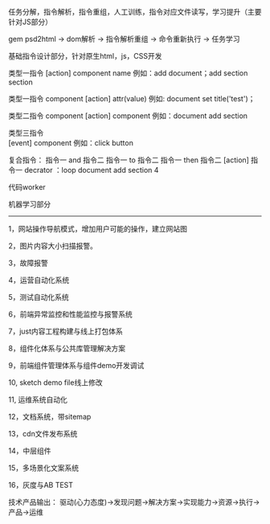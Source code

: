 任务分解，指令解析，指令重组，人工训练，指令对应文件读写，学习提升（主要针对JS部分）

gem psd2html -> dom解析 -> 指令解析重组 -> 命令重新执行 -> 任务学习

基础指令设计部分，针对原生html，js，CSS开发

类型一指令
[action] component name
例如：add document；add section section

类型一指令
component  [action] attr(value)
例如:  document set title('test')；

类型二指令
component [action] component
例如：document add section

类型三指令  
[event] component
例如：click button

复合指令：
指令一 and 指令二
指令一 to 指令二
指令一 then 指令二
[action] 指令一 decrator ：loop document add section 4

代码worker

机器学习部分

--------------
1，网站操作导航模式，增加用户可能的操作，建立网站图

2，图片内容大小扫描报警。

3，故障报警

4，运营自动化系统

5，测试自动化系统

6，前端异常监控和性能监控与报警系统

7，just内容工程构建与线上打包体系

8，组件化体系与公共库管理解决方案

9，前端组件管理体系与组件demo开发调试

10, sketch demo file线上修改

11, 运维系统自动化

12，文档系统，带sitemap

13，cdn文件发布系统

14，中层组件

15，多场景化文案系统

16，灰度与AB TEST

技术产品输出：
驱动(心力态度)->发现问题->解决方案->实现能力->资源->执行->产品->运维

